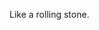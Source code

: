 Like a rolling stone.

<!-- 这github，为啥我的图片明明在阿里云，非要搬到它自己的文件存储里去？ -->

<!---
V-YOP/V-YOP is a ✨ special ✨ repository because its `README.md` (this file) appears on your GitHub profile.
You can click the Preview link to take a look at your changes.
--->
